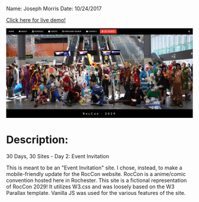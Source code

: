 Name: Joseph Morris
Date: 10/24/2017

[Click here for live demo!](http://themanysidesof.me/demo/30D30SD2/ "Click here for live demo!")

![Screenshot](Screenshot.jpg "Screenshot of the site")

# Description:
30 Days, 30 Sites - Day 2: Event Invitation

This is meant to be an "Event Invitation" site. I chose, instead, to make a mobile-friendly update for the RocCon website. RocCon is a anime/comic convention hosted here in Rochester. This site is a fictional representation of RocCon 2029! It utilizes W3.css and was loosely based on the W3 Parallax template. Vanilla JS was used for the various features of the site.
